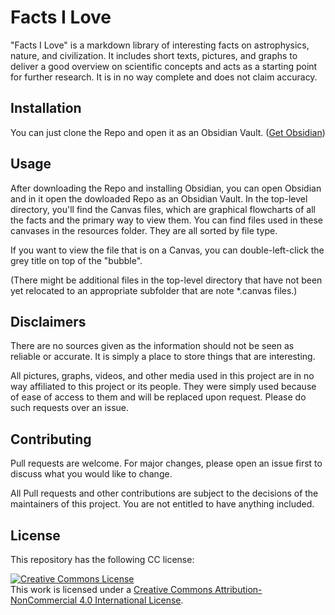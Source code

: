 # Facts I Love

"Facts I Love" is a markdown library of interesting facts on astrophysics, nature, and civilization. It includes short texts, pictures, and graphs to deliver a good overview on scientific concepts and acts as a starting point for further research. It is in no way complete and does not claim accuracy.

## Installation

You can just clone the Repo and open it as an Obsidian Vault.
\([Get Obsidian](https://obsidian.md)\)

## Usage

After downloading the Repo and installing Obsidian, you can open Obsidian and in it open the dowloaded Repo as an Obsidian Vault. In the top-level directory, you'll find the Canvas files, which are graphical flowcharts of all the facts and the primary way to view them. You can find files used in these canvases in the resources folder. They are all sorted by file type.

If you want to view the file that is on a Canvas, you can double-left-click the grey title on top of the "bubble". 

\(There might be additional files in the top-level directory that have not been yet relocated to an appropriate subfolder that are note *.canvas files.\)

## Disclaimers

There are no sources given as the information should not be seen as reliable or accurate. It is simply a place to store things that are interesting.

All pictures, graphs, videos, and other media used in this project are in no way affiliated to this project or its people. They were simply used because of ease of access to them and will be replaced upon request. Please do such requests over an issue.

## Contributing

Pull requests are welcome. For major changes, please open an issue first to discuss what you would like to change.

All Pull requests and other contributions are subject to the decisions of the maintainers of this project. You are not entitled to have anything included. 

## License

This repository has the following CC license:

<a rel="license" href="http://creativecommons.org/licenses/by-nc/4.0/"><img alt="Creative Commons License" style="border-width:0" src="https://i.creativecommons.org/l/by-nc/4.0/88x31.png" /></a><br />This work is licensed under a <a rel="license" href="http://creativecommons.org/licenses/by-nc/4.0/">Creative Commons Attribution-NonCommercial 4.0 International License</a>.
